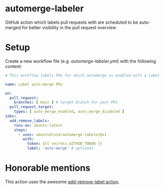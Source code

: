 # automerge-labeler

GitHub action which labels pull requests with are scheduled to be auto-merged for better visibility in the pull request overview.

# Setup

Create a new workflow file (e.g. *automerge-labeler.yml*) with the following content:

```yml
# This workflow labels PRs for which automerge is enabled with a label so that we can easily spot them in the PR overview UI.

name: Label auto-merge PRs

on:
  pull_request:
    branches: [ main ] # target branch for your PRs
  pull_request_target:
    types: [ auto_merge_enabled, auto_merge_disabled ]
jobs:
  add_remove_labels:
    runs-on: ubuntu-latest
    steps:
      - uses: ubuntudroid/automerge-labeler@v1
        with:
          token: ${{ secrets.GITHUB_TOKEN }}
          label: 'auto-merge' # optional
```

# Honorable mentions

This action uses the awesome [add-remove-label action](buildsville/add-remove-label).